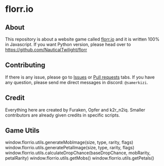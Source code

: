 # florr.io
## About
This repository is about a website game called [florr.io](https://florr.io/) and it is written 100% in Javascript. If you want Python version, please head over to https://github.com/NauticalTwilight/florr

## Contributing
If there is any issue, please go to [Issues](https://github.com/Furaken/florr.io/issues) or [Pull requests](https://github.com/Furaken/florr.io/pulls) tabs.
If you have any question, please send me direct messages in discord: `@samerkizi`.

## Credit
Everything here are created by Furaken, Opfer and k2r_n2iq.
Smaller contributors are already given credits in specific scripts.

## Game Utils
window.florrio.utils.generateMobImage(size, type, rarity, flags)
window.florrio.utils.generatePetalImage(size, type, rarity, flags)
window.florrio.utils.calculateDropChance(baseDropChance, mobRarity, petalRarity)
window.florrio.utils.getMobs()
window.florrio.utils.getPetals()